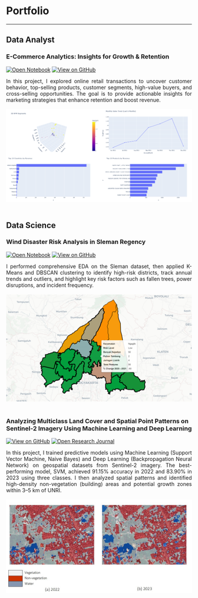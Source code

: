 # Portfolio
---
## Data Analyst

### E-Commerce Analytics: Insights for Growth & Retention

[![Open Notebook](https://img.shields.io/badge/Jupyter-Open_Notebook-blue?logo=Jupyter)](projects/ecommerce-analysis.html)
[![View on GitHub](https://img.shields.io/badge/GitHub-View_on_GitHub-blue?logo=GitHub)](https://github.com/munafaizatun/ecommerce-analysis)

<div style="text-align: justify">In this project, I explored online retail transactions to uncover customer behavior, top-selling products, customer segments, high-value buyers, and cross-selling opportunities. The goal is to provide actionable insights for marketing strategies that enhance retention and boost revenue.</div>
<br>
<center><img src="images/ecommerce.png"/></center>
<br>

## Data Science

### Wind Disaster Risk Analysis in Sleman Regency

[![Open Notebook](https://img.shields.io/badge/Jupyter-Open_Notebook-blue?logo=Jupyter)](projects/wind-disaster-risk.html)
[![View on GitHub](https://img.shields.io/badge/GitHub-View_on_GitHub-blue?logo=GitHub)](https://github.com/munafaizatun/wind-risk-analysis)

<div style="text-align: justify">I performed comprehensive EDA on the Sleman dataset, then applied K-Means and DBSCAN clustering to identify high-risk districts, track annual trends and outliers, and highlight key risk factors such as fallen trees, power disruptions, and incident frequency.</div>
<br>
<center>
<img src="images/map.png"/>
</center>
<br>

### Analyzing Multiclass Land Cover and Spatial Point Patterns on Sentinel-2 Imagery Using Machine Learning and Deep Learning

[![View on GitHub](https://img.shields.io/badge/GitHub-View_on_GitHub-blue?logo=GitHub)](https://github.com/munafaizatun/Land-Use-Classification)
[![Open Research Journal](https://img.shields.io/badge/PDF-Open_Research_Journal-blue?logo=adobe-acrobat-reader&logoColor=white)](https://journal.ummat.ac.id/index.php/jtam/article/view/29683)

<div style="text-align: justify">In this project, I trained predictive models using Machine Learning (Support Vector Machine, Naive Bayes) and Deep Learning (Backpropagation Neural Network) on geospatial datasets from Sentinel-2 imagery. The best-performing model, SVM, achieved 91.15% accuracy in 2022 and 83.90% in 2023 using three classes. I then analyzed spatial patterns and identified high-density non-vegetation (building) areas and potential growth zones within 3–5 km of UNRI.</div>
<br>
<center><img src="images/classification.jpg"/></center>
<br>
